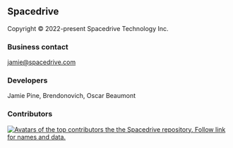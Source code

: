 ## Spacedrive

Copyright &copy; 2022-present Spacedrive Technology Inc.

### Business contact

jamie@spacedrive.com

### Developers

Jamie Pine, Brendonovich, Oscar Beaumont

### Contributors

<a href="https://github.com/spacedriveapp/spacedrive/graphs/contributors">
  <img
    src="https://contrib.rocks/image?repo=spacedriveapp/spacedrive&columns=8&max=40"
    alt="Avatars of the top contributors the the Spacedrive repository. Follow link for names and data."
  />
</a>
